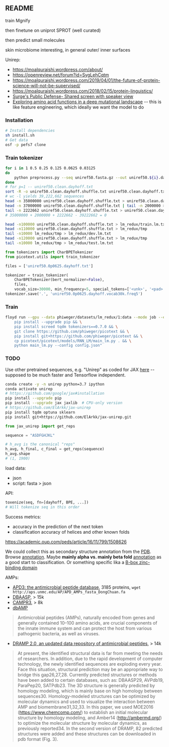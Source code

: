 ## README

train Mgnify

then finetune on uniprot SPROT (well curated)

then predict small molecules

skin microbiome interesting, in general outer/ inner surfaces

Unirep:

- https://moalquraishi.wordpress.com/about/
- https://openreview.net/forum?id=SygLehCqtm
- https://moalquraishi.wordpress.com/2019/04/01/the-future-of-protein-science-will-not-be-supervised/
- https://moalquraishi.wordpress.com/2018/02/15/protein-linguistics/
- [Surge's Public Defense- Shared screen with speaker view](https://harvard.zoom.us/rec/play/ucIsf7qsrG43T4aduQSDB_UsW9XuffisgyIZ-PQJyU-zBiYHZ1b1YOdEYOA26wooeBB5t5dbwjY7B-5a?startTime=1588098937000)
- [Exploring amino acid functions in a deep mutational landscape](https://www.biorxiv.org/content/10.1101/2020.05.26.116756v1.full.pdf) -- this is like feature engineering, which ideally we want the model to do



### Installation

```bash
# Install dependencies
sh install.sh
# Get data
osf -p pefs7 clone
```


### Train tokenizer


```bash
for i in 1 0.5 0.25 0.125 0.0625 0.03125
do
    python preprocess.py --seq uniref50.fasta.gz --out uniref50.${i}.dayhoff.txt -p ${i} --skip-header --maxlen 2000 --excluded-aa XBZJ
done
# for p=1 -- uniref50.clean.dayhoff.txt
sort -R -o uniref50.clean.dayhoff.shuffle.txt uniref50.clean.dayhoff.txt
# wc -l yields 39,222,662 sequences
head -n 35000000 uniref50.clean.dayhoff.shuffle.txt > uniref50.clean.dayhoff.train.lm.txt
head -n 37000000 uniref50.clean.dayhoff.shuffle.txt | tail -n 2000000 > uniref50.clean.dayhoff.dev.lm.txt
tail -n 2222662 uniref50.clean.dayhoff.shuffle.txt > uniref50.clean.dayhoff.test.lm.txt
# 35000000 + 2000000 + 2222662 - 39222662 = 0

head -n100000 uniref50.clean.dayhoff.shuffle.txt > lm_redux/train.lm.txt
head -n110000 uniref50.clean.dayhoff.shuffle.txt > lm_redux/tmp
tail -n10000 lm_redux/tmp > lm_redux/dev.lm.txt
head -n120000 uniref50.clean.dayhoff.shuffle.txt > lm_redux/tmp
tail -n10000 lm_redux/tmp > lm_redux/test.lm.txt
```


```python
from tokenizers import CharBPETokenizer
from picotext.utils import train_tokenizer

files = ['uniref50.0p0625.dayhoff.txt']

tokenizer = train_tokenizer(
    CharBPETokenizer(bert_normalizer=False),
    files,
    vocab_size=30000, min_frequency=5, special_tokens=['<unk>', '<pad>'])
tokenizer.save('.', 'uniref50.0p0625.dayhoff.vocab30k.freq5')
```


### Train

```bash
floyd run --gpu --data phiweger/datasets/lm_redux/1:data --mode job --env pytorch-1.4 --message "lm redux" --max-runtime 10000 --follow "\
    pip install --upgrade pip && \
    pip install screed tqdm tokenizers==0.7.0 && \
    git clone https://github.com/phiweger/picotext && \
    pip install git+https://github.com/phiweger/picotext && \
    cp picotext/picotext/models/RNN_LM/main_lm.py . && \
    python main_lm.py --config config.json"
```





### TODO


Use other pretrained sequences, e.g. "Unirep" as coded for JAX [here](https://github.com/ElArkk/jax-unirep) -- supposed to be much faster and Tensorflow independent.


```bash
conda create -y -n unirep python=3.7 ipython
conda activate unirep
# https://github.com/google/jax#installation
pip install --upgrade pip
pip install --upgrade jax jaxlib  # CPU-only version
# https://github.com/ElArkk/jax-unirep
pip install tqdm optuna sklearn
pip install git+https://github.com/ElArkk/jax-unirep.git
```


```python
from jax_unirep import get_reps

sequence = "ASDFGHJKL"

# h_avg is the canonical "reps"
h_avg, h_final, c_final = get_reps(sequence)
h_avg.shape
# (1, 1900)
```




load data:

- json
- script: fasta > json


API:

```python
toxenize(seq, fn=[dayhoff, BPE, ...])
# Will tokenize seq in this order
```

Success metrics:

- accuracy in the prediction of the next token
- classification accuracy of helices and other known folds

https://academic.oup.com/peds/article/16/11/799/1508626

We could collect this as secondary structure annotation from the [PDB](https://www.rcsb.org/pdb/protein/Q12809?addPDB=1BYW). Browse [annotation](https://www.rcsb.org/search/browse/membrane). Maybe __mainly alpha vs. mainly beta fold__ [annotation](https://www.rcsb.org/search/browse/cath) as a good start to classification. Or something specific lika a [B-box zinc-binding domain](https://www.rcsb.org/search/browse/scop)


AMPs:

- [APD3: the antimicrobial peptide database](http://aps.unmc.edu/AP/main.php), 3185 proteins, `wget http://aps.unmc.edu/AP/APD_AMPs_fasta_DongChuan.fa`
- [DBAASP](https://dbaasp.org/), > 15k
- [CAMPR3](http://www.camp.bicnirrh.res.in/), > 8k
- [dbAMP](https://academic.oup.com/nar/article/47/D1/D285/5150231)

> Antimicrobial peptides (AMPs), naturally encoded from genes and generally contained 10–100 amino acids, are crucial components of the innate immune system and can protect the host from various pathogenic bacteria, as well as viruses. 

- [DRAMP 2.0, an updated data repository of antimicrobial peptides](https://www.nature.com/articles/s41597-019-0154-y), > 14k

> At present, the identified structural data is far from meeting the needs of researchers. In addition, due to the rapid development of computer technology, the newly identified sequences are exploding every year. Face this situation, structural prediction may be an appropriate way to bridge this gap26,27,28. Currently predicted structures or methods have been added to certain databases, such as: DBAASP29, AVPdb19, ParaPep20, SATPdb23. The 3D structure is generally predicted by homology modeling, which is mainly base on high homology between sequences30. Homology-modeled structures can be optimized by molecular dynamics and used to visualize the interaction between AMP and biomembrane31,32,33. In this paper, we used MOE2016 (https://www.chemcomp.com/) to establish an initial molecular structure by homology modeling, and Amber14 (http://ambermd.org/) to optimize the molecular structure by molecular dynamics, as previously reported34. In the second version of DRAMP, 82 predicted structures were added and these structures can be downloaded in pdb format (Fig. 3).


